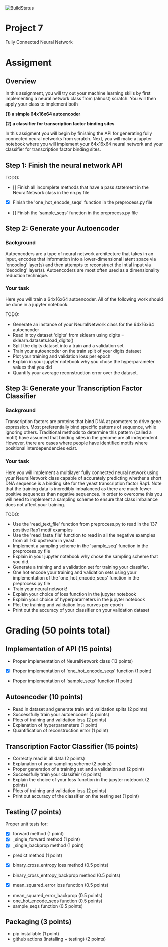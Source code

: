 ![BuildStatus](https://github.com/apblair/project7/actions/workflows/main.yml/badge.svg?event=push)
# Project 7
Fully Connected Neural Network


# Assigment

## Overview
In this assignment, you will try out your machine learning skills by first implementing a neural network
class from (almost) scratch. You will then apply your class to implement both

**(1) a simple 64x16x64 autoencoder**

**(2) a classifier for transcription factor binding sites**

In this assigment you will begin by finishing the API for generating fully connected neural networks from scratch.
Next, you will make a jupyter notebook where you will implement your 64x16x64 neural network and your 
classifier for transcription factor binding sites.


## Step 1: Finish the neural network API
TODO:
- [] Finish all incomplete methods that have a pass statement in the NeuralNetwork class in the nn.py file
- [x] Finish the 'one_hot_encode_seqs' function in the preprocess.py file
- [] Finish the 'sample_seqs' function in the preprocess.py file


## Step 2: Generate your Autoencoder
### Background
Autoencoders are a type of neural network architecture that takes in an input, encodes that information
into a lower-dimensional latent space via 'encoding' layer(s) and then attempts to reconstruct the intial
input via 'decoding' layer(s). Autoencoders are most often used as a dimensionality reduction technique.

### Your task
Here you will train a 64x16x64 autoencoder. All of the following work should be done in a jupyter notebook.

TODO:
* Generate an instance of your NeuralNetwork class for the 64x16x64 autoencoder
* Read in toy dataset 'digits' from sklearn using digits = sklearn.datasets.load_digits()
* Split the digits dataset into a train and a validation set
* Train your autoencoder on the train split of your digits dataset
* Plot your training and validation loss per epoch
* Explain in your jupyter notebook why you chose the hyperparameter values that you did
* Quantify your average reconstruction error over the dataset.


## Step 3: Generate your Transcription Factor Classifier
### Background
Transcription factors are proteins that bind DNA at promoters to drive gene expression. 
Most preferentially bind specific patterns of sequence, while ignoring others. 
Traditional methods to determine this pattern (called a motif) have assumed that binding 
sites in the genome are all independent. However, there are cases where people have identified motifs where
positional interdependencies exist.

### Your task
Here you will implement a multilayer fully connected neural network using your NeuralNetwork class
capable of accurately predicting whether a short DNA sequence is a binding site for the 
yeast transcription factor Rap1. Note that the training data is incredibly imbalanced as
there are much fewer positive sequences than negative sequences. In order to overcome this
you will need to implement a sampling scheme to ensure that class imbalance does not affect
your training.

TODO:
* Use the 'read_text_file' function from preprocess.py to read in the 137 positive Rap1 motif examples
* Use the 'read_fasta_file' function to read in all the negative examples from all 1kb upstream in yeast.
* Implement a sampling scheme in the 'sample_seq' function in the preprocess.py file
* Explain in your jupyter notebook why chose the sampling scheme that you did.
* Generate a training and a validation set for training your classifier.
* One hot encode your training and validation sets using your implementation of the 'one_hot_encode_seqs' function in the preprocess.py file
* Train your neural network!
* Explain your choice of loss function in the jupyter notebook
* Explain your choice of hyperparameters in the jupyter notebook
* Plot the training and validation loss curves per epoch
* Print out the accuracy of your classifier on your validation dataset


# Grading (50 points total)

## Implementation of API (15 points)
* Proper implementation of NeuralNetwork class (13 points)
-[x] Proper implementation of 'one_hot_encode_seqs' function (1 point)
* Proper implementation of 'sample_seqs' function (1 point)

## Autoencoder (10 points)
* Read in dataset and generate train and validation splits (2 points)
* Successfully train your autoencoder (4 points)
* Plots of training and validation loss (2 points)
* Explanation of hyperparameters (1 point)
* Quantification of reconstruction error (1 point)

## Transcription Factor Classifier (15 points)
* Correctly read in all data (2 points)
* Explanation of your sampling scheme (2 points)
* Proper generation of a training set and a validation set (2 point)
* Successfully train your classifeir (4 points)
* Explain the choice of your loss function in the jupyter notebook (2 points)
* Plots of training and validation loss (2 points)
* Print out accuracy of the classifier on the testing set (1 point)

## Testing (7 points)
Proper unit tests for:
-[x] forward method (1 point)
-[x] _single_forward method (1 point)
-[x] _single_backprop method (1 point)
* predict method (1 point)
-[x] binary_cross_entropy loss method (0.5 points)
* binary_cross_entropy_backprop method (0.5 points)
-[x] mean_squared_error loss function (0.5 points)
* mean_squared_error_backprop (0.5 points)
* one_hot_encode_seqs function (0.5 points)
* sample_seqs function (0.5 points)

## Packaging (3 points)
* pip installable (1 point)
* github actions (installing + testing) (2 points)


